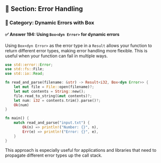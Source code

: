 ## 📘 Section: Error Handling  
### 🔹 Category: Dynamic Errors with Box<dyn Error>  
#### ✅ Answer 194: Using `Box<dyn Error>` for dynamic errors

Using `Box<dyn Error>` as the error type in a `Result` allows your function to return different error types, making error handling more flexible. This is useful when your function can fail in multiple ways.

```rust
use std::error::Error;
use std::fs::File;
use std::io::Read;

fn read_and_parse(filename: &str) -> Result<i32, Box<dyn Error>> {
    let mut file = File::open(filename)?;
    let mut contents = String::new();
    file.read_to_string(&mut contents)?;
    let num: i32 = contents.trim().parse()?;
    Ok(num)
}

fn main() {
    match read_and_parse("input.txt") {
        Ok(n) => println!("Number: {}", n),
        Err(e) => println!("Error: {}", e),
    }
}
```

This approach is especially useful for applications and libraries that need to propagate different error types up the call stack.
